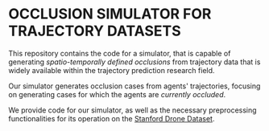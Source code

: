 # OCCLUSION SIMULATOR FOR TRAJECTORY DATASETS

This repository contains the code for a simulator, that is capable of generating *spatio-temporally defined occlusions* from trajectory data that is widely available within the trajectory prediction research field.

Our simulator generates occlusion cases from agents' trajectories, focusing on generating cases for which the agents are *currently occluded*.

We provide code for our simulator, as well as the necessary preprocessing functionalities for its operation on the [Stanford Drone Dataset](https://cvgl.stanford.edu/projects/uav_data/).
